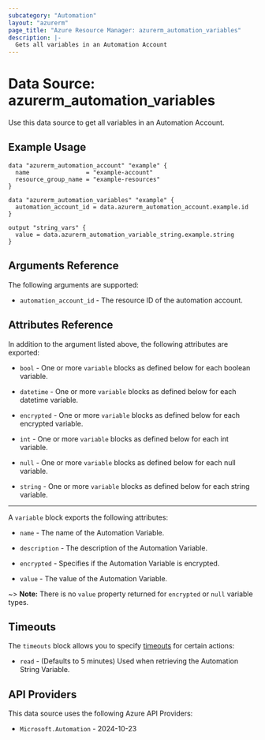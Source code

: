 ```yaml
---
subcategory: "Automation"
layout: "azurerm"
page_title: "Azure Resource Manager: azurerm_automation_variables"
description: |-
  Gets all variables in an Automation Account
---
```


# Data Source: azurerm_automation_variables

Use this data source to get all variables in an Automation Account.

## Example Usage

```hcl
data "azurerm_automation_account" "example" {
  name                = "example-account"
  resource_group_name = "example-resources"
}

data "azurerm_automation_variables" "example" {
  automation_account_id = data.azurerm_automation_account.example.id
}

output "string_vars" {
  value = data.azurerm_automation_variable_string.example.string
}
```

## Arguments Reference

The following arguments are supported:

- `automation_account_id` - The resource ID of the automation account.

## Attributes Reference

In addition to the argument listed above, the following attributes are exported:

- `bool` - One or more `variable` blocks as defined below for each boolean variable.

- `datetime` - One or more `variable` blocks as defined below for each datetime variable.

- `encrypted` - One or more `variable` blocks as defined below for each encrypted variable.

- `int` - One or more `variable` blocks as defined below for each int variable.

- `null` - One or more `variable` blocks as defined below for each null variable.

- `string` - One or more `variable` blocks as defined below for each string variable.

---

A `variable` block exports the following attributes:

- `name` - The name of the Automation Variable.

- `description` - The description of the Automation Variable.

- `encrypted` - Specifies if the Automation Variable is encrypted.

- `value` - The value of the Automation Variable.

~> **Note:** There is no `value` property returned for `encrypted` or `null` variable types.

## Timeouts

The `timeouts` block allows you to specify [timeouts](https://developer.hashicorp.com/terraform/language/resources/configure#define-operation-timeouts) for certain actions:

* `read` - (Defaults to 5 minutes) Used when retrieving the Automation String Variable.

## API Providers
<!-- This section is generated, changes will be overwritten -->
This data source uses the following Azure API Providers:

* `Microsoft.Automation` - 2024-10-23
